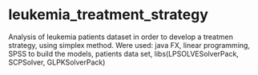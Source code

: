 # leukemia_treatment_strategy
Analysis of leukemia patients dataset in order to develop a treatmen strategy, using simplex method. 
Were used: java FX, linear programming, SPSS to build the models, patients data set, libs(LPSOLVESolverPack, SCPSolver, GLPKSolverPack)
